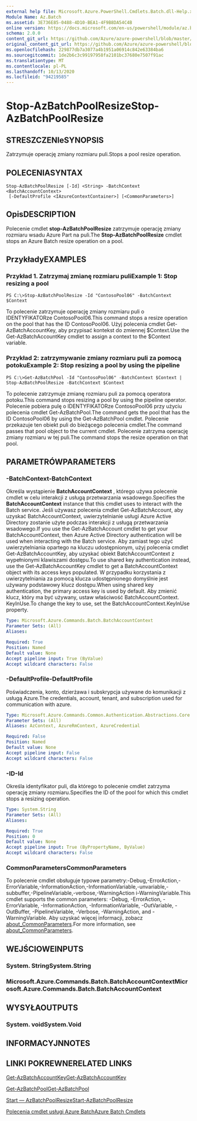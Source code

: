 ```yaml
---
external help file: Microsoft.Azure.PowerShell.Cmdlets.Batch.dll-Help.xml
Module Name: Az.Batch
ms.assetid: 3E736E85-0488-4D10-BEA1-4F9B8DA54C4B
online version: https://docs.microsoft.com/en-us/powershell/module/az.batch/stop-azbatchpoolresize
schema: 2.0.0
content_git_url: https://github.com/Azure/azure-powershell/blob/master/src/Batch/Batch/help/Stop-AzBatchPoolResize.md
original_content_git_url: https://github.com/Azure/azure-powershell/blob/master/src/Batch/Batch/help/Stop-AzBatchPoolResize.md
ms.openlocfilehash: 229877db7a3077a4b1951a06914c842e63384ba6
ms.sourcegitcommit: 1de2b6c3c99197958fa2101bc37680e7507f91ac
ms.translationtype: MT
ms.contentlocale: pl-PL
ms.lasthandoff: 10/13/2020
ms.locfileid: "94219585"
---
```

# <span data-ttu-id="66c6f-101">Stop-AzBatchPoolResize</span><span class="sxs-lookup"><span data-stu-id="66c6f-101">Stop-AzBatchPoolResize</span></span>

## <span data-ttu-id="66c6f-102">STRESZCZENIe</span><span class="sxs-lookup"><span data-stu-id="66c6f-102">SYNOPSIS</span></span>
<span data-ttu-id="66c6f-103">Zatrzymuje operację zmiany rozmiaru puli.</span><span class="sxs-lookup"><span data-stu-id="66c6f-103">Stops a pool resize operation.</span></span>

## <span data-ttu-id="66c6f-104">POLECENIA</span><span class="sxs-lookup"><span data-stu-id="66c6f-104">SYNTAX</span></span>

```
Stop-AzBatchPoolResize [-Id] <String> -BatchContext <BatchAccountContext>
 [-DefaultProfile <IAzureContextContainer>] [<CommonParameters>]
```

## <span data-ttu-id="66c6f-105">Opis</span><span class="sxs-lookup"><span data-stu-id="66c6f-105">DESCRIPTION</span></span>
<span data-ttu-id="66c6f-106">Polecenie cmdlet **stop-AzBatchPoolResize** zatrzymuje operację zmiany rozmiaru wsadu Azure Part na puli.</span><span class="sxs-lookup"><span data-stu-id="66c6f-106">The **Stop-AzBatchPoolResize** cmdlet stops an Azure Batch resize operation on a pool.</span></span>

## <span data-ttu-id="66c6f-107">Przykłady</span><span class="sxs-lookup"><span data-stu-id="66c6f-107">EXAMPLES</span></span>

### <span data-ttu-id="66c6f-108">Przykład 1. Zatrzymaj zmianę rozmiaru puli</span><span class="sxs-lookup"><span data-stu-id="66c6f-108">Example 1: Stop resizing a pool</span></span>
```
PS C:\>Stop-AzBatchPoolResize -Id "ContosoPool06" -BatchContext $Context
```

<span data-ttu-id="66c6f-109">To polecenie zatrzymuje operację zmiany rozmiaru puli o IDENTYFIKATORze ContosoPool06.</span><span class="sxs-lookup"><span data-stu-id="66c6f-109">This command stops a resize operation on the pool that has the ID ContosoPool06.</span></span>
<span data-ttu-id="66c6f-110">Użyj polecenia cmdlet Get-AzBatchAccountKey, aby przypisać kontekst do zmiennej $Context.</span><span class="sxs-lookup"><span data-stu-id="66c6f-110">Use the Get-AzBatchAccountKey cmdlet to assign a context to the $Context variable.</span></span>

### <span data-ttu-id="66c6f-111">Przykład 2: zatrzymywanie zmiany rozmiaru puli za pomocą potoku</span><span class="sxs-lookup"><span data-stu-id="66c6f-111">Example 2: Stop resizing a pool by using the pipeline</span></span>
```
PS C:\>Get-AzBatchPool -Id "ContosoPool06" -BatchContext $Context | Stop-AzBatchPoolResize -BatchContext $Context
```

<span data-ttu-id="66c6f-112">To polecenie zatrzymuje zmianę rozmiaru puli za pomocą operatora potoku.</span><span class="sxs-lookup"><span data-stu-id="66c6f-112">This command stops resizing a pool by using the pipeline operator.</span></span>
<span data-ttu-id="66c6f-113">Polecenie pobiera pulę o IDENTYFIKATORze ContosoPool06 przy użyciu polecenia cmdlet Get-AzBatchPool.</span><span class="sxs-lookup"><span data-stu-id="66c6f-113">The command gets the pool that has the ID ContosoPool06 by using the Get-AzBatchPool cmdlet.</span></span>
<span data-ttu-id="66c6f-114">Polecenie przekazuje ten obiekt puli do bieżącego polecenia cmdlet.</span><span class="sxs-lookup"><span data-stu-id="66c6f-114">The command passes that pool object to the current cmdlet.</span></span>
<span data-ttu-id="66c6f-115">Polecenie zatrzyma operację zmiany rozmiaru w tej puli.</span><span class="sxs-lookup"><span data-stu-id="66c6f-115">The command stops the resize operation on that pool.</span></span>

## <span data-ttu-id="66c6f-116">PARAMETRÓW</span><span class="sxs-lookup"><span data-stu-id="66c6f-116">PARAMETERS</span></span>

### <span data-ttu-id="66c6f-117">-BatchContext</span><span class="sxs-lookup"><span data-stu-id="66c6f-117">-BatchContext</span></span>
<span data-ttu-id="66c6f-118">Określa wystąpienie **BatchAccountContext** , którego używa polecenie cmdlet w celu interakcji z usługą przetwarzania wsadowego.</span><span class="sxs-lookup"><span data-stu-id="66c6f-118">Specifies the **BatchAccountContext** instance that this cmdlet uses to interact with the Batch service.</span></span>
<span data-ttu-id="66c6f-119">Jeśli używasz polecenia cmdlet Get-AzBatchAccount, aby uzyskać BatchAccountContext, uwierzytelnianie usługi Azure Active Directory zostanie użyte podczas interakcji z usługą przetwarzania wsadowego.</span><span class="sxs-lookup"><span data-stu-id="66c6f-119">If you use the Get-AzBatchAccount cmdlet to get your BatchAccountContext, then Azure Active Directory authentication will be used when interacting with the Batch service.</span></span> <span data-ttu-id="66c6f-120">Aby zamiast tego użyć uwierzytelniania opartego na kluczu udostępnionym, użyj polecenia cmdlet Get-AzBatchAccountKey, aby uzyskać obiekt BatchAccountContext z wypełnionymi klawiszami dostępu.</span><span class="sxs-lookup"><span data-stu-id="66c6f-120">To use shared key authentication instead, use the Get-AzBatchAccountKey cmdlet to get a BatchAccountContext object with its access keys populated.</span></span> <span data-ttu-id="66c6f-121">W przypadku korzystania z uwierzytelniania za pomocą klucza udostępnionego domyślnie jest używany podstawowy klucz dostępu.</span><span class="sxs-lookup"><span data-stu-id="66c6f-121">When using shared key authentication, the primary access key is used by default.</span></span> <span data-ttu-id="66c6f-122">Aby zmienić klucz, który ma być używany, ustaw właściwość BatchAccountContext. KeyInUse.</span><span class="sxs-lookup"><span data-stu-id="66c6f-122">To change the key to use, set the BatchAccountContext.KeyInUse property.</span></span>

```yaml
Type: Microsoft.Azure.Commands.Batch.BatchAccountContext
Parameter Sets: (All)
Aliases:

Required: True
Position: Named
Default value: None
Accept pipeline input: True (ByValue)
Accept wildcard characters: False
```

### <span data-ttu-id="66c6f-123">-DefaultProfile</span><span class="sxs-lookup"><span data-stu-id="66c6f-123">-DefaultProfile</span></span>
<span data-ttu-id="66c6f-124">Poświadczenia, konto, dzierżawa i subskrypcja używane do komunikacji z usługą Azure.</span><span class="sxs-lookup"><span data-stu-id="66c6f-124">The credentials, account, tenant, and subscription used for communication with azure.</span></span>

```yaml
Type: Microsoft.Azure.Commands.Common.Authentication.Abstractions.Core.IAzureContextContainer
Parameter Sets: (All)
Aliases: AzContext, AzureRmContext, AzureCredential

Required: False
Position: Named
Default value: None
Accept pipeline input: False
Accept wildcard characters: False
```

### <span data-ttu-id="66c6f-125">-ID</span><span class="sxs-lookup"><span data-stu-id="66c6f-125">-Id</span></span>
<span data-ttu-id="66c6f-126">Określa identyfikator puli, dla którego to polecenie cmdlet zatrzyma operację zmiany rozmiaru.</span><span class="sxs-lookup"><span data-stu-id="66c6f-126">Specifies the ID of the pool for which this cmdlet stops a resizing operation.</span></span>

```yaml
Type: System.String
Parameter Sets: (All)
Aliases:

Required: True
Position: 0
Default value: None
Accept pipeline input: True (ByPropertyName, ByValue)
Accept wildcard characters: False
```

### <span data-ttu-id="66c6f-127">CommonParameters</span><span class="sxs-lookup"><span data-stu-id="66c6f-127">CommonParameters</span></span>
<span data-ttu-id="66c6f-128">To polecenie cmdlet obsługuje typowe parametry:-Debug,-ErrorAction,-ErrorVariable,-InformationAction,-InformationVariable,-unvariable,-subbuffer,-PipelineVariable,-verbose,-WarningAction i-WarningVariable.</span><span class="sxs-lookup"><span data-stu-id="66c6f-128">This cmdlet supports the common parameters: -Debug, -ErrorAction, -ErrorVariable, -InformationAction, -InformationVariable, -OutVariable, -OutBuffer, -PipelineVariable, -Verbose, -WarningAction, and -WarningVariable.</span></span> <span data-ttu-id="66c6f-129">Aby uzyskać więcej informacji, zobacz [about_CommonParameters](http://go.microsoft.com/fwlink/?LinkID=113216).</span><span class="sxs-lookup"><span data-stu-id="66c6f-129">For more information, see [about_CommonParameters](http://go.microsoft.com/fwlink/?LinkID=113216).</span></span>

## <span data-ttu-id="66c6f-130">WEJŚCIOWE</span><span class="sxs-lookup"><span data-stu-id="66c6f-130">INPUTS</span></span>

### <span data-ttu-id="66c6f-131">System. String</span><span class="sxs-lookup"><span data-stu-id="66c6f-131">System.String</span></span>

### <span data-ttu-id="66c6f-132">Microsoft.Azure.Commands.Batch.BatchAccountContext</span><span class="sxs-lookup"><span data-stu-id="66c6f-132">Microsoft.Azure.Commands.Batch.BatchAccountContext</span></span>

## <span data-ttu-id="66c6f-133">WYSYŁA</span><span class="sxs-lookup"><span data-stu-id="66c6f-133">OUTPUTS</span></span>

### <span data-ttu-id="66c6f-134">System. void</span><span class="sxs-lookup"><span data-stu-id="66c6f-134">System.Void</span></span>

## <span data-ttu-id="66c6f-135">INFORMACYJN</span><span class="sxs-lookup"><span data-stu-id="66c6f-135">NOTES</span></span>

## <span data-ttu-id="66c6f-136">LINKI POKREWNE</span><span class="sxs-lookup"><span data-stu-id="66c6f-136">RELATED LINKS</span></span>

[<span data-ttu-id="66c6f-137">Get-AzBatchAccountKey</span><span class="sxs-lookup"><span data-stu-id="66c6f-137">Get-AzBatchAccountKey</span></span>](./Get-AzBatchAccountKey.md)

[<span data-ttu-id="66c6f-138">Get-AzBatchPool</span><span class="sxs-lookup"><span data-stu-id="66c6f-138">Get-AzBatchPool</span></span>](./Get-AzBatchPool.md)

[<span data-ttu-id="66c6f-139">Start — AzBatchPoolResize</span><span class="sxs-lookup"><span data-stu-id="66c6f-139">Start-AzBatchPoolResize</span></span>](./Start-AzBatchPoolResize.md)

[<span data-ttu-id="66c6f-140">Polecenia cmdlet usługi Azure Batch</span><span class="sxs-lookup"><span data-stu-id="66c6f-140">Azure Batch Cmdlets</span></span>](/powershell/module/Az.Batch/)
